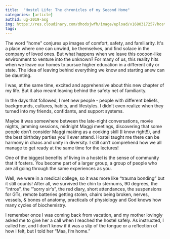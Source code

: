 ```yaml
---
title:  "Hostel Life: The chronicles of my Second Home"
categories: [article]
authid: ug-2019-asg
img: https://res.cloudinary.com/dhodsjwfh/image/upload/v1680317257/hostel_deoflc.jpg
tags: 
---
```


The word "home" conjures up images of comfort, safety, and familiarity. It's a place where one can unwind, be themselves, and find solace in the company of loved ones. But what happens when we leave this cocoon-like environment to venture into the unknown? For many of us, this reality hits when we leave our homes to pursue higher education in a different city or state. The idea of leaving behind everything we know and starting anew can be daunting.

I was, at the same time, excited and apprehensive about this new chapter of my life. But it also meant leaving behind the safety net of familiarity. 

In the days that followed, I met new people - people with different beliefs, backgrounds, cultures, habits, and lifestyles. I didn’t even realize when they turned into my friends, confidants, and support systems. 

Maybe it was somewhere between the late-night conversations, movie nights, jamming sessions, midnight Maggi meetings, discovering that some people don’t consider Maggi making as a cooking skill (I know right!!), and the best birthday parties you'll ever attend. Hostel taught me there can be harmony in chaos and unity in diversity. I still can’t comprehend how we all manage to get ready at the same time for the lectures! 

One of the biggest benefits of living in a hostel is the sense of community that it fosters. You become part of a larger group, a group of people who are all going through the same experiences as you. 

Well, we were in a medical college, so it was more like “trauma bonding” but it still counts! After all, we survived the chin to sternums, 90 degrees, the “intros”, the “’sorry sir’s”, the red diary, short attendances, the suspensions for GTs, remote batteries getting stolen, chairs being broken, nerves, vessels, & bones of anatomy, practicals of physiology and God knows how many cycles of biochemistry. 

I remember once I was coming back from vacation, and my mother lovingly asked me to give her a call when I reached the hostel safely. As instructed, I called her, and I don’t know if it was a slip of the tongue or a reflection of how I felt, but I told her “Maa, I’m home.”